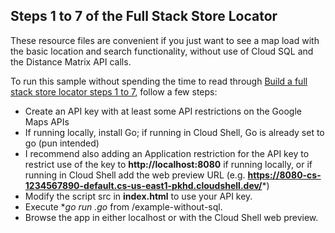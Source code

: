 ## Steps 1 to 7 of the Full Stack Store Locator

These resource files are convenient if you just want to see a map load with the basic location and search functionality, without use of Cloud SQL and the Distance Matrix API calls.

To run this sample without spending the time to read through [Build a full stack store locator steps 1 to 7](https://codelabs.developers.google.com/codelabs/full-stack-store-locator/), follow a few steps:
* Create an API key with at least some API restrictions on the Google Maps APIs
* If running locally, install Go; if running in Cloud Shell, Go is already set to go (pun intended)
* I recommend also adding an Application restriction for the API key to restrict use of the key to **http://localhost:8080** if running locally, or if running in Cloud Shell add the web preview URL (e.g. **https://8080-cs-1234567890-default.cs-us-east1-pkhd.cloudshell.dev/***)
* Modify the script src in **index.html** to use your API key.
* Execute **go run *.go** from /example-without-sql.
* Browse the app in either localhost or with the Cloud Shell web preview.

